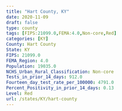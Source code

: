```yaml
---
title: "Hart County, KY"
date: 2020-11-09
draft: false
type: county
tags: [FIPS:21099.0,FEMA:4.0,Non-core,Red]
categories: [KY]
County: Hart County
State: KY
FIPS: 21099.0
FEMA_Region: 4.0
Population: 19035.0
NCHS_Urban_Rural_Classification: Non-core
Tests_in_prior_14_days: 912.0
Fourteen_day_test_rate_per_100000: 4791.0
Percent_Positivity_in_prior_14_days: 0.13
Level: Red
url: /states/KY/hart-county
---
```



